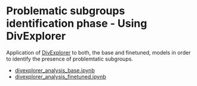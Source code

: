 # Problematic subgroups identification phase - Using DivExplorer
Application of [DivExplorer](https://divexplorer.github.io/static/DivExplorer.pdf) to both, the base and finetuned, models in order to identify the presence of problemtatic subgroups.
 - [divexplorer_analysis_base.ipynb](/4_problemtic_subgroups_identification/divexplorer_analysis_base.ipynb)  
 - [divexplorer_analysis_finetuned.ipynb](/4_problemtic_subgroups_identification/divexplorer_analysis_finetuned.ipynb)  
 